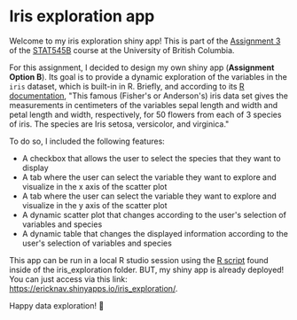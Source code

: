 # Iris exploration app

Welcome to my iris exploration shiny app! This is part of the [Assignment 3](https://stat545.stat.ubc.ca/assignments/assignment-b3/) of the [STAT545B](https://stat545.stat.ubc.ca) course at the University of British Columbia. 

For this assignment, I decided to design my own shiny app (**Assignment Option B**). Its goal is to provide a dynamic exploration of the variables in the `iris` dataset, which is built-in in R. Briefly, and according to its [R documentation](https://www.rdocumentation.org/packages/datasets/versions/3.6.2/topics/iris), "This famous (Fisher's or Anderson's) iris data set gives the measurements in centimeters of the variables sepal length and width and petal length and width, respectively, for 50 flowers from each of 3 species of iris. The species are Iris setosa, versicolor, and virginica." 

To do so, I included the following features: 
- A checkbox that allows the user to select the species that they want to display
- A tab where the user can select the variable they want to explore and visualize in the x axis of the scatter plot
- A tab where the user can select the variable they want to explore and visualize in the y axis of the scatter plot
- A dynamic scatter plot that changes according to the user's selection of variables and species
- A dynamic table that changes the displayed information according to the user's selection of variables and species

This app can be run in a local R studio session using the [R script](https://github.com/stat545ubc-2021/shiny-ErickNavarroD/blob/main/iris_exploration/app.R) found inside of the iris_exploration folder. BUT, my shiny app is already deployed! You can just access via this link: https://ericknav.shinyapps.io/iris_exploration/. 

Happy data exploration! :star_struck:
